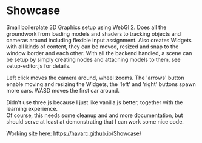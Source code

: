 # Showcase
Small boilerplate 3D Graphics setup using WebGl 2. Does all the groundwork from loading models and shaders to tracking objects and cameras around including flexible input assignment. Also creates Widgets with all kinds of content, they can be moved, resized and snap to the window border and each other.
With all the backend handled, a scene can be setup by simply creating nodes and attaching models to them, see setup-editor.js for details.

Left click moves the camera around, wheel zooms. The 'arrows' button enable moving and resizing the Widgets, the 'left' and 'right' buttons spawn more cars. WASD moves the first car around.

Didn't use three.js because I just like vanilla.js better, together with the learning experience.  
Of course, this needs some cleanup and and more documentation, but should serve at least at demonstrating that I can work some nice code.  

Working site here: https://havarc.github.io/Showcase/